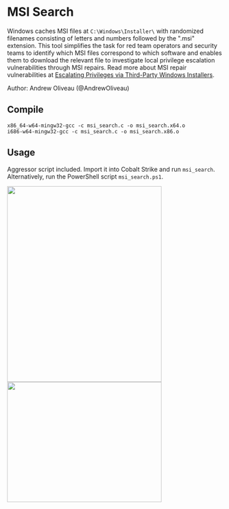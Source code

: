 # MSI Search

Windows caches MSI files at `C:\Windows\Installer\` with randomized filenames consisting of letters and numbers followed by the ".msi" extension. This tool simplifies the task for red team operators and security teams to identify which MSI files correspond to which software and enables them to download the relevant file to investigate local privilege escalation vulnerabilities through MSI repairs. Read more about MSI repair vulnerabilities at [Escalating Privileges via Third-Party Windows Installers].

Author: Andrew Oliveau (@AndrewOliveau)

## Compile

```
x86_64-w64-mingw32-gcc -c msi_search.c -o msi_search.x64.o
i686-w64-mingw32-gcc -c msi_search.c -o msi_search.x86.o
```

## Usage

Aggressor script included. Import it into Cobalt Strike and run `msi_search`. Alternatively, run the PowerShell script `msi_search.ps1`.


<img src="https://github.com/mandiant/msi-search/assets/32691065/a83752e5-52ac-4137-8dad-6d76b5a30fcf" width="360" height="456">


<br>


<img src="https://github.com/mandiant/msi-search/assets/32691065/2e486fc1-8184-40d1-80b5-85b7b794cf12" width="360" height="280">


[Escalating Privileges via Third-Party Windows Installers]: https://www.mandiant.com/resources/blog/privileges-third-party-windows-installers
